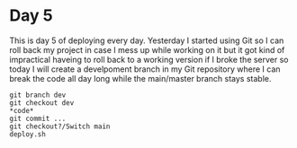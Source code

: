 # Day 5
This is day 5 of deploying every day. Yesterday I started using Git so I can roll back my project in case I mess up while working on it but it got kind of impractical haveing to roll back to a 
working version if I broke the server so today I will create a develpoment branch in my Git repository where I can break the code all day long while the main/master branch stays stable.
```
git branch dev
git checkout dev
*code*
git commit ...
git checkout?/Switch main
deploy.sh
```
